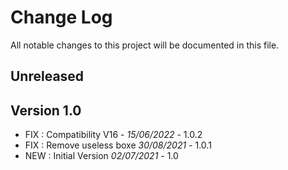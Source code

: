 # Change Log
All notable changes to this project will be documented in this file.

## Unreleased

## Version 1.0

- FIX : Compatibility V16 - *15/06/2022* - 1.0.2
- FIX : Remove useless boxe *30/08/2021* - 1.0.1
- NEW : Initial Version *02/07/2021* - 1.0
